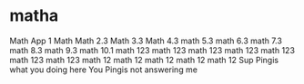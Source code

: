 # matha
Math App 1
Math
Math 2.3
Math 3.3
Math 4.3
math 5.3
math 6.3
math 7.3
math 8.3
math 9.3
math 10.1
math 123
math 123
math 123
math 123
math 123
math 123
math 123
math 12
math 12
math 12
math 12
math 12
Sup Pingis what you doing here
You Pingis not answering me 
